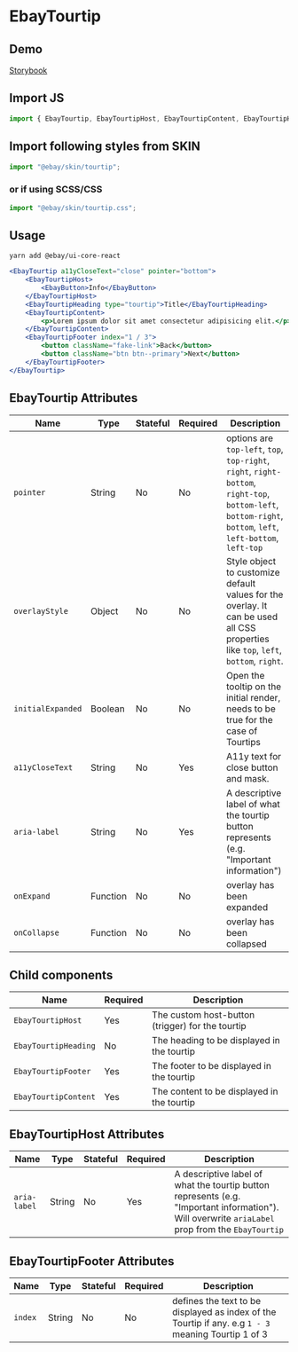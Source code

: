 # EbayTourtip

## Demo

[Storybook](https://opensource.ebay.com/ebayui-core-react/main/?path=/story/notices-tips-ebay-tourtip--default-tourtip)

## Import JS

```jsx harmony
import { EbayTourtip, EbayTourtipHost, EbayTourtipContent, EbayTourtipHeading } from "@ebay/ui-core-react/ebay-tourtip";
```

## Import following styles from SKIN

```jsx harmony
import "@ebay/skin/tourtip";
```

### or if using SCSS/CSS

```jsx harmony
import "@ebay/skin/tourtip.css";
```

## Usage

```
yarn add @ebay/ui-core-react
```

```jsx harmony
<EbayTourtip a11yCloseText="close" pointer="bottom">
    <EbayTourtipHost>
        <EbayButton>Info</EbayButton>
    </EbayTourtipHost>
    <EbayTourtipHeading type="tourtip">Title</EbayTourtipHeading>
    <EbayTourtipContent>
        <p>Lorem ipsum dolor sit amet consectetur adipisicing elit.</p>
    </EbayTourtipContent>
    <EbayTourtipFooter index="1 / 3">
        <button className="fake-link">Back</button>
        <button className="btn btn--primary">Next</button>
    </EbayTourtipFooter>
</EbayTourtip>
```

## EbayTourtip Attributes

| Name              | Type     | Stateful | Required | Description                                                                                                                                                  |
| ----------------- | -------- | -------- | -------- | ------------------------------------------------------------------------------------------------------------------------------------------------------------ |
| `pointer`         | String   | No       | No       | options are `top-left`, `top`, `top-right`, `right`, `right-bottom`, `right-top`, `bottom-left`, `bottom-right`, `bottom`, `left`, `left-bottom`, `left-top` |
| `overlayStyle`    | Object   | No       | No       | Style object to customize default values for the overlay. It can be used all CSS properties like `top`, `left`, `bottom`, `right`.                           |
| `initialExpanded` | Boolean  | No       | No       | Open the tooltip on the initial render, needs to be true for the case of Tourtips                                                                            |
| `a11yCloseText`   | String   | No       | Yes      | A11y text for close button and mask.                                                                                                                         |
| `aria-label`      | String   | No       | Yes      | A descriptive label of what the tourtip button represents (e.g. "Important information")                                                                     |
| `onExpand`        | Function | No       | No       | overlay has been expanded                                                                                                                                    |
| `onCollapse`      | Function | No       | No       | overlay has been collapsed                                                                                                                                   |

## Child components

| Name                 | Required | Description                                      |
| -------------------- | -------- | ------------------------------------------------ |
| `EbayTourtipHost`    | Yes      | The custom host-button (trigger) for the tourtip |
| `EbayTourtipHeading` | No       | The heading to be displayed in the tourtip       |
| `EbayTourtipFooter`  | Yes      | The footer to be displayed in the tourtip        |
| `EbayTourtipContent` | Yes      | The content to be displayed in the tourtip       |

## EbayTourtipHost Attributes

| Name         | Type   | Stateful | Required | Description                                                                                                                                      |
| ------------ | ------ | -------- | -------- | ------------------------------------------------------------------------------------------------------------------------------------------------ |
| `aria-label` | String | No       | Yes      | A descriptive label of what the tourtip button represents (e.g. "Important information"). Will overwrite `ariaLabel` prop from the `EbayTourtip` |

## EbayTourtipFooter Attributes

| Name    | Type   | Stateful | Required | Description                                                                                         |
| ------- | ------ | -------- | -------- | --------------------------------------------------------------------------------------------------- |
| `index` | String | No       | No       | defines the text to be displayed as index of the Tourtip if any. e.g `1 - 3` meaning Tourtip 1 of 3 |
